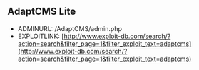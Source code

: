 ## AdaptCMS Lite

* ADMINURL: /AdaptCMS/admin.php
* EXPLOITLINK: [http://www.exploit-db.com/search/?action=search&filter_page=1&filter_exploit_text=adaptcms](http://www.exploit-db.com/search/?action=search&filter_page=1&filter_exploit_text=adaptcms)